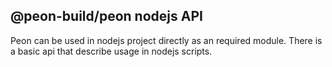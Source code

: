 ## @peon-build/peon nodejs API

Peon can be used in nodejs project directly as an required module. There is a basic api that describe usage in nodejs
scripts.